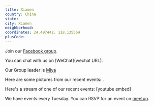```yaml
---
title: Xiamen
country: China
state: 
city: Xiamen
neighborhood: 
coordinates: 24.497442, 118.135564
plusCode:
---
```

Join our [Facebook group](https://www.facebook.com/groups/free.code.camp.xiamen).

You can chat with us on [WeChat](wechat URL).

Our Group leader is [Miya](freecodecamp.org/miya)

Here are some pictures from our recent events:
![]().

Here's a stream of one of our recent events:
[youtube embed]

We have events every Tuesday. You can RSVP for an event on [meetup](meetupurl).
